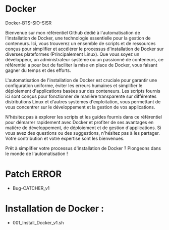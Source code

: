 # Docker
Docker-BTS-SIO-SISR

Bienvenue sur mon référentiel Github dédié à l'automatisation de l'installation de Docker, une technologie essentielle pour la gestion de conteneurs. Ici, vous trouverez un ensemble de scripts et de ressources conçus pour simplifier et accélérer le processus d'installation de Docker sur diverses plateformes (Principalement Linux). Que vous soyez un développeur, un administrateur système ou un passionné de conteneurs, ce référentiel a pour but de faciliter la mise en place de Docker, vous faisant gagner du temps et des efforts.

L'automatisation de l'installation de Docker est cruciale pour garantir une configuration uniforme, éviter les erreurs humaines et simplifier le déploiement d'applications basées sur des conteneurs. Les scripts fournis ici sont conçus pour fonctionner de manière transparente sur différentes distributions Linux et d'autres systèmes d'exploitation, vous permettant de vous concentrer sur le développement et la gestion de vos applications.

N'hésitez pas à explorer les scripts et les guides fournis dans ce référentiel pour démarrer rapidement avec Docker et profiter de ses avantages en matière de développement, de déploiement et de gestion d'applications. Si vous avez des questions ou des suggestions, n'hésitez pas à les partager. Votre contribution et votre expertise sont les bienvenues.

Prêt à simplifier votre processus d'installation de Docker ? Plongeons dans le monde de l'automatisation !

# Patch ERROR
 - Bug-CATCHER_v1

# Installation de Docker : 
 - 001_Install_Docker_v1.sh
